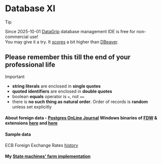 # Database XI
> [!TIP]
> Since 2025-10-01 [DataGrip](https://www.jetbrains.com/datagrip/) database management IDE is free for non-commercial use!  
> You may give it a try. It [scores](https://www.g2.com/compare/dbeaver-vs-datagrip) a bit higher than [DBeaver](https://dbeaver.io/).

## Please remember this till the end of your professional life
> [!IMPORTANT]
> - **string literals** are enclosed in **single quotes**
> - **quoted identifiers** are enclosed in **double quotes**
> - boolean **equals** operator is `=`, not `==`
> - there is **no such thing as natural order**. Order of records is **random** unless set explicitly
>   


#### About foreign data - [Postgres OnLine Journal](https://www.postgresonline.com/) Windows binaries of [FDW](https://www.postgresql.org/docs/current/ddl-foreign-data.html) & extensions [here](https://www.postgresonline.com/winextensions.php) and [here](https://www.postgresonline.com/journal/index.php?/categories/47-postgresql-versions)
#### Sample data
ECB Foreign Exchange Rates [history](https://www.ecb.europa.eu/stats/eurofxref/eurofxref-hist.zip)

#### My [State machines' farm implementation](https://github.com/stefanov-sm/state-machine-farm)

